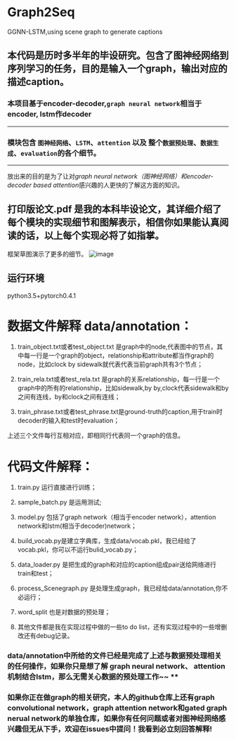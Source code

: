# Graph2Seq  
GGNN-LSTM,using scene graph to generate captions  

## 本代码是历时多半年的毕设研究。包含了图神经网络到序列学习的任务，目的是输入一个graph，输出对应的描述caption。  

### 本项目基于encoder-decoder,`graph neural network`相当于encoder, lstm作decoder  
___
### 模块包含 `图神经网络`、`LSTM`、`attention` 以及 整个`数据预处理`、`数据生成`、`evaluation`的各个细节。  
___
放出来的目的是为了让对*graph neural network（图神经网络）*和*encoder-decoder based attention*感兴趣的人更快的了解这方面的知识。  

## 打印版论文.pdf 是我的本科毕设论文，其详细介绍了每个模块的实现细节和图解表示，相信你如果能认真阅读的话，以上每个实现必将了如指掌。  
框架草图演示了更多的细节。
![image](https://github.com/nwpuhq/Graph2Seq/blob/master/%E6%A1%86%E6%9E%B6%E8%8D%89%E5%9B%BE.png)


## 运行环境   
  python3.5+pytorch0.4.1    

# 数据文件解释  data/annotation：     

  1. train_object.txt或者test_object.txt 是graph中的node,代表图中的节点，其中每一行是一个graph的object，relationship和attribute都当作graph的node，比如clock  by  sidewalk就代表代表当前graph共有3个节点；    
      
  2. train_rela.txt或者test_rela.txt 是graph的关系relationship，每一行是一个graph中的所有的relationship，比如sidewalk,by  by,clock代表sidewalk和by之间有连线，by和clock之间有连线；    
      
  3. train_phrase.txt或者test_phrase.txt是ground-truth的caption,用于train时decoder的输入和test时evaluation；
      
  上述三个文件每行互相对应，即相同行代表同一个graph的信息。   
  
# 代码文件解释：
    
  1. train.py 运行直接进行训练；  
      
  2. sample_batch.py 是运用测试;  
      
  3. model.py 包括了graph network（相当于encoder network），attention network和lstm(相当于decoder)network；  
      
  4. build_vocab.py是建立字典库，生成data/vocab.pkl，我已经给了vocab.pkl，你可以不运行bulid_vocab.py；
      
  5. data_loader.py 是把生成的graph和对应的caption组成pair送给网络进行train和test；
      
  6. process_Scenegraph.py 是处理生成graph，我已经给data/annotation,你不必运行； 
      
  7. word_split 也是对数据的预处理；
      
  8. 其他文件都是我在实现过程中做的一些to do list，还有实现过程中的一些增删改还有debug记录。    
    
  
  ### data/annotation中所给的文件已经是完成了上述与数据预处理相关的任何操作，如果你只是想了解 graph neural network、  attention机制结合lstm，那么无需关心数据的预处理工作~~ **
     
     
  ### 如果你正在做graph的相关研究，本人的github仓库上还有graph convolutional network，graph attention network和gated graph nerual network的单独仓库，如果你有任何问题或者对图神经网络感兴趣但无从下手，欢迎在issues中提问！我看到必立刻回答解释!
